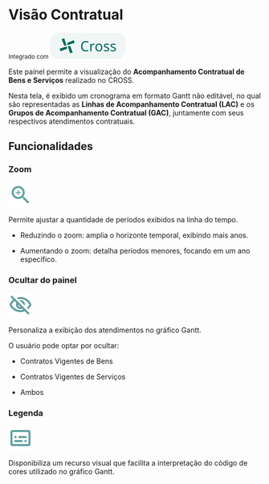 # Visão Contratual
<small>Integrado com </small> ![alt text](tags/tag_cross.svg)

Este painel permite a visualização do **Acompanhamento Contratual de Bens e Serviços** realizado no CROSS.  

Nesta tela, é exibido um cronograma em formato Gantt não editável, no qual são representadas as **Linhas de Acompanhamento Contratual (LAC)** e os **Grupos de Acompanhamento Contratual (GAC)**, juntamente com seus respectivos atendimentos contratuais.

## Funcionalidades

### Zoom
![alt text](icons/zoom.svg)

Permite ajustar a quantidade de períodos exibidos na linha do tempo.

- Reduzindo o zoom: amplia o horizonte temporal, exibindo mais anos.  

- Aumentando o zoom: detalha períodos menores, focando em um ano específico.  

### Ocultar do painel
![alt text](icons/ocultar.svg)

Personaliza a exibição dos atendimentos no gráfico Gantt.  

O usuário pode optar por ocultar:  

- Contratos Vigentes de Bens  

- Contratos Vigentes de Serviços  

- Ambos  

### Legenda
![alt text](icons/legenda.svg) 

Disponibiliza um recurso visual que facilita a interpretação do código de cores utilizado no gráfico Gantt.  

